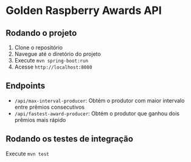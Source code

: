 # Golden Raspberry Awards API

## Rodando o projeto

1. Clone o repositório
2. Navegue até o diretório do projeto
3. Execute `mvn spring-boot:run`
4. Acesse `http://localhost:8080`

## Endpoints

- `/api/max-interval-producer`: Obtém o produtor com maior intervalo entre prêmios consecutivos
- `/api/fastest-award-producer`: Obtém o produtor que ganhou dois prêmios mais rápido

## Rodando os testes de integração

Execute `mvn test`
